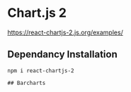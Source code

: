 # Chart.js 2
https://react-chartjs-2.js.org/examples/

## Dependancy Installation
```
npm i react-chartjs-2

## Barcharts

